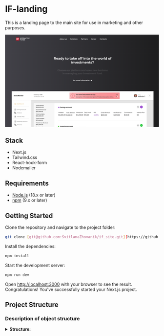 # IF-landing
This is a landing page to the main site for use in marketing and other purposes. 

![banner.png](public%2Fbanner.png)

## Stack 

- Next.js
- Tailwind.css
- React-hook-form
- Nodemailer


## Requirements

- [Node.js](https://nodejs.org/en/) (18.x or later)
- [npm](https://www.npmjs.com/) (9.x or later)

## Getting Started

Clone the repository and navigate to the project folder:

```bash
git clone [git@github.com:SvitlanaZhovanik/if_site.git](https://github.com/SvitlanaZhovanik/if_site.git)
```

Install the dependencies:

```sh
npm install
```

Start the development server:

```sh
npm run dev
```

Open [http://localhost:3000](http://localhost:3000) with your browser to see the
result. Congratulations! You've successfully started your Next.js project.

## Project Structure

### Description of object structure

<details>

<summary><b>Structure: </b></summary>

<br/>

```
├── .husky -> folder with githooks
|-- app -> folder with the main code of the project (pages, layout, etc.)
|-- components -> folder with reusable components
    |-- common -> components that are used in more than one module
    |-- layout -> components that are used in the layout
|-- public -> folder with static files (images, fonts, etc.)
<!-- You can create these folders already in work -->
|-- data -> data for the project ( from graphql, json, etc.)
|-- utils -> helpers, functions, etc.
```

</details>

